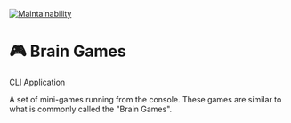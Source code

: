 [![Maintainability](https://api.codeclimate.com/v1/badges/0eaff3cdf9c385f97b8d/maintainability)](https://codeclimate.com/github/ApricotLace/project-lvl1-s368/maintainability)
# 🎮 Brain Games
CLI Application

A set of mini-games running from the console. These games are similar to what is commonly called the "Brain Games".
